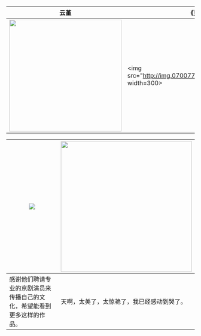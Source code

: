 | 云堇                                                         | 《只此青绿》                                                 | 《雄狮少年》                                                 |
| ------------------------------------------------------------ | ------------------------------------------------------------ | ------------------------------------------------------------ |
| <img src="http://img.070077.xyz/202204302237833.jpeg" width=300></img> | <img src="http://img.070077.xyz/202204302234485.jpeg“ width=300></img> | <img src="http://img.070077.xyz/202204302235814.png" width=300></img> |





| <img src="http://img.070077.xyz/202205020057412.png"/>       | <img src="http://img.070077.xyz/202205012152117.png" width=350 align="center"/> |
| ------------------------------------------------------------ | ------------------------------------------------------------ |
| 感谢他们聘请专业的京剧演员来传播自己的文化，希望能看到更多这样的作品。 | 天啊，太美了，太惊艳了，我已经感动到哭了。                   |

